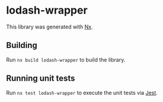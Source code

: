 # lodash-wrapper

This library was generated with [Nx](https://nx.dev).

## Building

Run `nx build lodash-wrapper` to build the library.

## Running unit tests

Run `nx test lodash-wrapper` to execute the unit tests via [Jest](https://jestjs.io).
